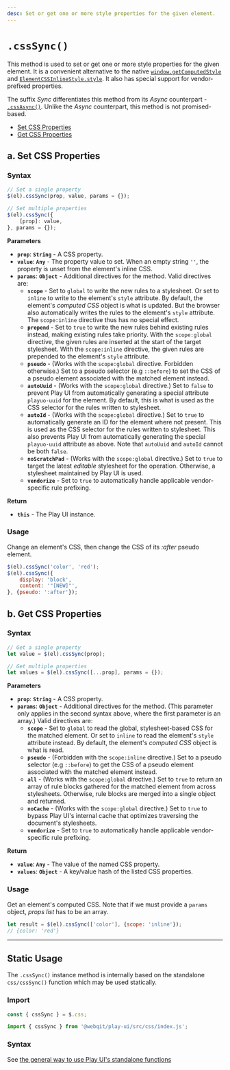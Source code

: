 ```yaml
---
desc: Set or get one or more style properties for the given element.
---
```

# `.cssSync()`

This method is used to set or get one or more style properties for the given element. It is a convenient alternative to the native [`window.getComputedStyle`](https://developer.mozilla.org/en-US/docs/Web/API/Window/getComputedStyle) and [`ElementCSSInlineStyle.style`](https://developer.mozilla.org/en-US/docs/Web/API/ElementCSSInlineStyle/style). It also has special support for vendor-prefixed properties.

The suffix *Sync* differentiates this method from its *Async* counterpart - [`.cssAsync()`](../cssasync). Unlike the *Async* counterpart, this method is not promised-based.

+ [Set CSS Properties](#a-set-css-properties)
+ [Get CSS Properties](#b-get-css-properties)

## a. Set CSS Properties

### Syntax

```js
// Set a single property
$(el).cssSync(prop, value, params = {});

// Set multiple properties
$(el).cssSync({
    [prop]: value,
}, params = {});
```

**Parameters**

+ **`prop`**: **`String`** - A CSS property.
+ **`value`**: **`Any`** - The property value to set. When an empty string `''`, the property is unset from the element's inline CSS.
+ **`params`**: **`Object`** - Additional directives for the method. Valid directives are:
    + **`scope`** - Set to `global` to write the new rules to a stylesheet. Or set to `inline` to write to the element's `style` attribute. By default, the element's *computed CSS* object is what is updated. But the browser also automatically writes the rules to the element's `style` attribute. The `scope:inline` directive thus has no special effect.
    + **`prepend`** - Set to `true` to write the new rules behind existing rules instead, making existing rules take priority. With the `scope:global` directive, the given rules are inserted at the start of the target stylesheet. With the `scope:inline` directive, the given rules are prepended to the element's `style` attribute.
    + **`pseudo`** - (Works with the `scope:global` directive. Forbidden otherwise.) Set to a pseudo selector (e.g `::before`) to set the CSS of a pseudo element associated with the matched element instead.
    + **`autoUuid`** - (Works with the `scope:global` directive.) Set to `false` to prevent Play UI from automatically generating a special attribute `playuo-uuid` for the element. By default, this is what is used as the CSS selector for the rules written to stylesheet.
    + **`autoId`** - (Works with the `scope:global` directive.) Set to `true` to automatically generate an ID for the element where not present. This is used as the CSS selector for the rules written to stylesheet. This also prevents Play UI from automatically generating the special `playuo-uuid` attribute as above. Note that `autoUuid` and `autoId` cannot be both `false`.
    + **`noScratchPad`** - (Works with the `scope:global` directive.) Set to `true` to target the latest *editable* stylesheet for the operation. Otherwise, a stylesheet maintained by Play UI is used.
    + **`vendorize`** - Set to `true` to automatically handle applicable vendor-specific rule prefixing.

**Return**

+ **`this`** - The Play UI instance.

### Usage

Change an element's CSS, then change the CSS of its *:after* pseudo element.

```js
$(el).cssSync('color', 'red');
$(el).cssSync({
    display: 'block',
    content: '"[NEW]"',
}, {pseudo: ':after'});
```

## b. Get CSS Properties

### Syntax

```js
// Get a single property
let value = $(el).cssSync(prop);

// Get multiple properties
let values = $(el).cssSync([...prop], params = {});
```

**Parameters**

+ **`prop`**: **`String`** - A CSS property.
+ **`params`**: **`Object`** - Additional directives for the method. (This parameter only applies in the second syntax above, where the first parameter is an array.) Valid directives are:
    + **`scope`** - Set to `global` to read the global, stylesheet-based CSS for the matched element. Or set to `inline` to read the element's `style` attribute instead. By default, the element's *computed CSS* object is what is read.
    + **`pseudo`** - (Forbidden with the `scope:inline` directive.) Set to a pseudo selector (e.g `::before`) to get the CSS of a pseudo element associated with the matched element instead.
    + **`all`** - (Works with the `scope:global` directive.) Set to `true` to return an array of rule blocks gathered for the matched element from across stylesheets. Otherwise, rule blocks are merged into a single object and returned.
    + **`noCache`** - (Works with the `scope:global` directive.) Set to `true` to bypass Play UI's internal cache that optimizes traversing the document's stylesheets.
    + **`vendorize`** - Set to `true` to automatically handle applicable vendor-specific rule prefixing.

**Return**

+ **`value`**: **`Any`** - The value of the named CSS property.
+ **`values`**: **`Object`** - A key/value hash of the listed CSS properties.

### Usage

Get an element's computed CSS. Note that if we must provide a `params` object, *props list* has to be an array.

```js
let result = $(el).cssSync(['color'], {scope: 'inline'});
// {color: 'red'}
```

------

## Static Usage

The `.cssSync()` instance method is internally based on the standalone `css/cssSync()` function which may be used statically.

### Import

```js
const { cssSync } = $.css;
```
```js
import { cssSync } from '@webqit/play-ui/src/css/index.js';
```

### Syntax

See [the general way to use Play UI's standalone functions](../../../overview#use-as-descrete-utilities)